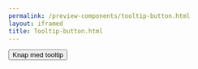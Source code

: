 ```yaml
--- 
permalink: /preview-components/tooltip-button.html
layout: iframed 
title: Tooltip-button.html
---
```

<div class="container py-8">
    <button class="button button-primary js-tooltip"
        data-tooltip="Dette er et tooltip">
        Knap med tooltip
    </button>
</div>